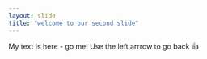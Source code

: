 ```yaml
---
layout: slide
title: "welcome to our second slide"
---
```

My text is here - go me!
Use the left arrrow to go back
:+1:
